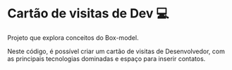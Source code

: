 # Cartão de visitas de Dev 💻

Projeto que explora conceitos do Box-model.

Neste código, é possível criar um cartão de visitas de Desenvolvedor, com as principais tecnologias dominadas e espaço para inserir contatos.
